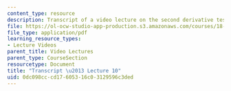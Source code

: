 ```yaml
---
content_type: resource
description: Transcript of a video lecture on the second derivative test.
file: https://ol-ocw-studio-app-production.s3.amazonaws.com/courses/18-02-multivariable-calculus-fall-2007/0dc098cccd17605316c03129596c3ded_18_022007L10.pdf
file_type: application/pdf
learning_resource_types:
- Lecture Videos
parent_title: Video Lectures
parent_type: CourseSection
resourcetype: Document
title: "Transcript \u2013 Lecture 10"
uid: 0dc098cc-cd17-6053-16c0-3129596c3ded
---
```

